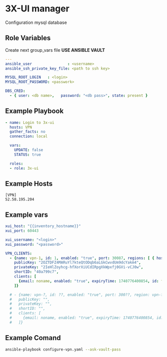 3X-UI manager
=========

Configuration mysql database

Role Variables
--------------

Create next group_vars file **USE ANSIBLE VAULT**
```yaml
---
ansible_user                : <username>
ansible_ssh_private_key_file: <path to ssh key>

MYSQL_ROOT_LOGIN   : <login>
MYSQL_ROOT_PASSWORD: <passwork>

DBS_CRED:
  - { user: <db name>,   password: "<db pass>", state: present }
```

Example Playbook
----------------

```yaml
- name: Login to 3x-ui
  hosts: VPN
  gather_facts: no  
  connection: local

  vars:
    UPDATE: false
    STATUS: true

  roles:
  - role: 3x-ui
```

Example Hosts
----------------
```
[VPN]
52.58.195.204
```

Example vars
----------------
```yaml
xui_host: "{{inventory_hostname}}"
xui_port: 60443

xui_username: "<login>"
xui_password: "<password>"

VPN_CLIENTS:
  - {name: vpn-1, id: 1, enabled: "true", port: 30087, regions: [ { host: vpn-0.example.net, remark: fra}, ], 
    publicKey: "2OZTDFZ4MARuYl7kteQtODqb6aLGkCwvdUm9dcYakm4",
    privateKey: "2IeHlZoyhcg-hfXorXiUCdIRpgXkWpxfj0GVi-vCJ0w",
    shortID: "40a799c7",
    clients: [
      {email: noname, enabled: "true", expiryTime: 1740776400854, id: fad8e324-ad2c-4f6b-982b-f57d7ec002a7, totalGB: 100 , tgid: ""},
    ]} 

  # - {name: vpn-?, id: ??, enabled: "true", port: 300??, region: vpn-fra-1.h963z57.net, 
  #   publicKey: "",
  #   privateKey: "",
  #   shortID: "",
  #   clients: [
  #     {email: noname, enabled: "true", expiryTime: 1740776400854, id: ???, totalGB: 100 , tgid: ""},
  #   ]} 
```


Example Comand
----------------
```sh
ansible-playbook configure-vpn.yaml --ask-vault-pass
```